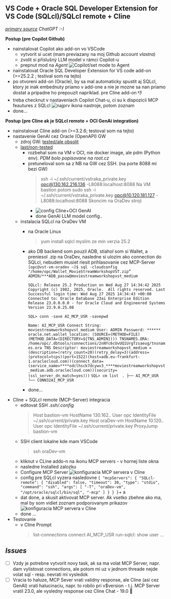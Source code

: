 ## VS Code + Oracle SQL Developer Extension for VS Code (SQLcl)/SQLcl remote + Cline 
*[primary source](https://medium.com/oracledevs/talk-to-your-oracle-database-with-ai-set-up-natural-language-sql-in-vs-code-6c7fd83c0de7)*
*ChatGPT :-)*

**Postup (pre Copilot Github)**
- nainstalovat Copilot ako add-on vo VSCode
  + vytvorit si ucet (mam previazany na moj Github account *vlastra*)
  + zvolit si příslušný LLM model v rámci Copilot-u
  + prepnut mod na *Agent*
  ![Copilot/set mode to Agent](CopilotAgentmode.jpg)
- nainstalovat Oracle SQL Developer Extension for VS code add-on (>=25.2.2 ; testival som na tejto)
- po otvoreni add-on (Oracle), by sa mal automaticky spustit aj SQLcl, ktory je inak embednuty priamo v add-one a nie je mozne sa nan priamo dostat a pripadne ho prepouzit napríklad. pre Cline add-on 👎
- treba checknut v nastaveniach Copilot Chat-u, ci su k dispozicii MCP feautures z SQLcl
  ![najprv ikona nastroje, potom zoznam](copilotmcpserver.png)
- done...

**Postup (pre Cline ak je SQLcl remote + OCI GenAi integration)**
- nainstalovat Cline add-on (>=3.2.6; testoval som na tejto)
- nastavenie GenAI cez Oracle (OpenAPI) GW
  + zdroj GW: [tested/ale obsolit](https://github.com/RETAJD/modelsOCI-toOpenAI)
  + [last/non-tested](https://github.com/oracle-devrel/technology-engineering/tree/main/ai/gen-ai-agents/agentsOCI-OpenAI-gateway)
  	+ rozbehal som na VM v OCI, nie docker image, ale pdm (Python env). *PDM bolo popisovane na root.cz*
    +  pretuneloval som sa z NB na GW cez SSH. (na porte 8088 mi bezi GW)
       > ssh -i ~/.ssh/current/vstraka_private.key opc@130.162.216.136 -L8088:localhost:8088
       Na VM bastion potom
       >  sudo ssh -i ~/.ssh/current/vstraka_private.key opc@10.120.181.127 -L8088:localhost:8088
       Skoncim na OraDev stroji
       + ![config Cline+OCI GenAI](cline_oragw_genai.jpg)
       + done GenAI LLM model config..
  + instalacia SQLcl na OraDev VM
    + na Oracle Linux
      > yum install sqlcl
      myslim ze min verzia 25.2
    + ako DB backend som pouzil ADB, stiahol som si Wallet, a preniesol .zip na OraDev, nasledne si ulozim ako connection do SQLcl, nebudem musiet riesit prihlasovanie cez MCP-Server
    ` [opc@vst-vm-oradev ~]$ sql -cloudconfig "/home/opc/Wallet_MovieStreamWorkshopVST.zip” ADMIN/***ADB_passw@moviestreamworkshopvst_medium`

      `SQLcl: Release 25.2 Production on Wed Aug 27 14:34:42 2025
      Copyright (c) 1982, 2025, Oracle.  All rights reserved.
      Last Successful login time: Wed Aug 27 2025 14:34:43 +00:00
      Connected to:
      Oracle Database 23ai Enterprise Edition Release 23.0.0.0.0 - for Oracle Cloud and Engineered Systems
      Version 23.9.0.25.08`
      
      `SQL> conn -save AI_MCP_USR -savepwd`
 
      `Name: AI_MCP_USR
      Connect String: moviestreamworkshopvst_medium
      User: ADMIN
      Password: ******
      oracle.net.wallet_location: (SOURCE=(METHOD=FILE)(METHOD_DATA=(DIRECTORY=${TNS_ADMIN})))
      TNSNAMES.ORA: /home/opc/.dbtools/connections/2nNYc6cUvUQ1UrgTzsaeug/tnsnames.ora
      TNS Descriptor: moviestreamworkshopvst_medium = (description=(retry_count=20)(retry_delay=3)(address=(protocol=tcps)(port=1522)(host=adb.eu-frankfurt-1.oraclecloud.com))(connect_data=(service_name=****odclhsck7dcywv3_****moviestreamworkshopvst_medium.adb.oraclecloud.com))(security=(ssl_server_dn_match=yes)))`
      `SQL> cm list
      `
	  `.
      ├── AI_MCP_USR
      └── CONN32AI_MCP_USR
      `
    + done...
- Cline + SQLcl remote (MCP-Server) integracia
    + editovat SSH *.ssh/.config*
      	> Host bastion-vm
    HostName 130.162.*.*
    User opc
    IdentityFile ~/.ssh/current/private.key
Host oraDev-vm
    HostName 10.120.*.*
    User opc
    IdentityFile ~/.ssh/current/private.key
    ProxyJump bastion-vm
    + SSH client lokalne kde mam VSCode
    	 >ssh oraDev-vm
    + kliknut v CLine addo-n na ikonu MCP servers - v hornej liste okna
    + nasledne Installed zalozku
    + Configure MCP Server 
   	 ![konfiguracia MCP servera v Cline](cline_mcpconfig01.jpg)
	+ config pre SQLcl vyzera nasledovne
       `{
  "mcpServers": {
    "SQLcl-remote": {
      "disabled": false,
      "timeout": 30,
      "type": "stdio",
      "command": "ssh",
      "args": [
        "-T",
        "oraDev-vm",
        "/opt/oracle/sqlcl/bin/sql",
        "-mcp"
      ]
    }
  }
}`+ a
	+ dat done, a skusit aktivovat MCP server. Ak vsetko zbehne ako ma, mal by som vidiet zoznam podporovanym prikazov
     ![konfiguracia MCP servera v Cline](cline_mcpconfig02.jpg)
	+ done ...
- Testovanie
     + v Cline Prompt
       > list-connections
       > connect AI_MCP_USR
       > run-sqlcl: show user
       ...

## *Issues*
- [ ] Vzdy je potrebne vytvorit novy task, ak sa ma volat MCP Server, napr. dam vylistovat connections, ale potom mi uz v jednom threade nejde volat sql - resp. nevrati mi vysledok
- [ ] Vracia to haluze, MCP Sever vrati validny response, ale Cline (asi cez GenAI) vrati halucinaciu, napr. to robilo pri v$version - t.j. MCP Server vratil 23.0, ale vysledny response cez Cline Chat - 19.0 🤪  
